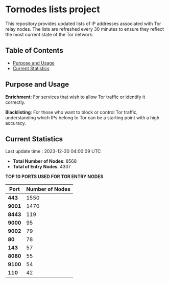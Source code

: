 # Tornodes lists project

This repository provides updated lists of IP addresses associated with Tor relay nodes. The lists are refreshed every 30 minutes to ensure they reflect the most current state of the Tor network.

## Table of Contents

- [Purpose and Usage](#purpose-and-usage)
- [Current Statistics](#current-statistics)


## Purpose and Usage

**Enrichment**: For services that wish to allow Tor traffic or identify it correctly.

**Blacklisting**: For those who want to block or control Tor traffic, understanding which IPs belong to Tor can be a starting point with a high accuracy.

## Current Statistics

Last update time : 2023-12-30 04:00:09 UTC

- **Total Number of Nodes**: 8568
- **Total of Entry Nodes**: 4307

**TOP 10 PORTS USED FOR TOR ENTRY NODES**

| **Port** | **Number of Nodes** |
|------|-----------------|
| **443**   | 1550  |
| **9001**   | 1470  |
| **8443**   | 119  |
| **9000**   | 95  |
| **9002**   | 79  |
| **80**   | 78  |
| **143**   | 57  |
| **8080**   | 55  |
| **9100**   | 54  |
| **110**   | 42  |

